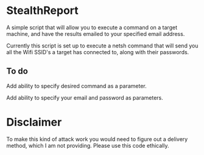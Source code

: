 # StealthReport

A simple script that will allow you to execute a command on a target machine, and have the results emailed to your specified email address.

Currently this script is set up to execute a netsh command that will send you all the Wifi SSID's a target has connected to, along with their passwords.

## To do

Add ability to specify desired command as a parameter.

Add ability to specify your email and password as parameters.

# Disclaimer

To make this kind of attack work you would need to figure out a delivery method, which I am not providing. Please use this code ethically. 
